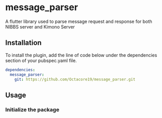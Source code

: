 # message_parser

A flutter library used to parse message request and response for both NIBBS server and Kimono Server

## Installation

To install the plugin, add the line of code below under the dependencies section of your pubspec.yaml file.

```yaml
dependencies:
  message_parser:
    git: https://github.com/Octacore19/message_parser.git
```

## Usage

### Initialize the package